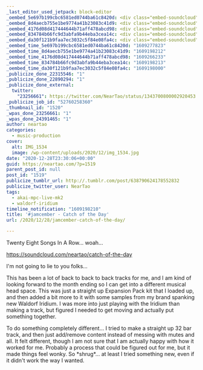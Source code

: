 ```yaml
---
_last_editor_used_jetpack: block-editor
_oembed_5e697b199cbc6581ed0744ba61c8420d: <div class="embed-soundcloud"><iframe title="Catch Of The Day by NearTao" width="500" height="400" scrolling="no" frameborder="no" src="https://w.soundcloud.com/player/?visual=true&url=https%3A%2F%2Fapi.soundcloud.com%2Ftracks%2F955514722&show_artwork=true&maxwidth=500&maxheight=750&dnt=1"></iframe></div>
_oembed_8d4aecb755e1be9774a41b23083c41d9: <div class="embed-soundcloud"><iframe title="Catch Of The Day by NearTao" width="420" height="400" scrolling="no" frameborder="no" src="https://w.soundcloud.com/player/?visual=true&url=https%3A%2F%2Fapi.soundcloud.com%2Ftracks%2F955514722&show_artwork=true&maxwidth=420&maxheight=630&dnt=1"></iframe></div>
_oembed_4176d08d417444644b71aff478abcd98: <div class="embed-soundcloud"><iframe title="Cause And Effect by NearTao" width="500" height="400" scrolling="no" frameborder="no" src="https://w.soundcloud.com/player/?visual=true&url=https%3A%2F%2Fapi.soundcloud.com%2Ftracks%2F955971133&show_artwork=true&maxwidth=500&maxheight=750&dnt=1"></iframe></div>
_oembed_834784b66fc9d3abfa9b44eba3cea14c: <div class="embed-soundcloud"><iframe title="Catch Of The Day by NearTao" width="584" height="400" scrolling="no" frameborder="no" src="https://w.soundcloud.com/player/?visual=true&url=https%3A%2F%2Fapi.soundcloud.com%2Ftracks%2F955514722&show_artwork=true&maxwidth=584&maxheight=876&dnt=1"></iframe></div>
_oembed_da30f121b9faa7ec3032c5f84e08fa4c: <div class="embed-soundcloud"><iframe title="Catch Of The Day by NearTao" width="750" height="400" scrolling="no" frameborder="no" src="https://w.soundcloud.com/player/?visual=true&url=https%3A%2F%2Fapi.soundcloud.com%2Ftracks%2F955514722&show_artwork=true&maxwidth=750&maxheight=1000&dnt=1"></iframe></div>
_oembed_time_5e697b199cbc6581ed0744ba61c8420d: "1609277823"
_oembed_time_8d4aecb755e1be9774a41b23083c41d9: "1609198212"
_oembed_time_4176d08d417444644b71aff478abcd98: "1609266233"
_oembed_time_834784b66fc9d3abfa9b44eba3cea14c: "1609198213"
_oembed_time_da30f121b9faa7ec3032c5f84e08fa4c: "1609198000"
_publicize_done_22315546: "1"
_publicize_done_22890294: "1"
_publicize_done_external:
  twitter:
    "23256661": https://twitter.com/NearTao/status/1343700800002920453
_publicize_job_id: "52760258360"
_thumbnail_id: "1520"
_wpas_done_23256661: "1"
_wpas_done_24391465: "1"
author: neartao
categories:
  - music-production
cover:
  alt: IMG_1534
  image: /wp-content/uploads/2020/12/img_1534.jpg
date: "2020-12-28T23:30:06+00:00"
guid: https://neartao.com/?p=1519
parent_post_id: null
post_id: "1519"
publicize_tumblr_url: http://.tumblr.com/post/638790624178552832
publicize_twitter_user: NearTao
tags:
  - akai-mpc-live-mk2
  - waldorf-iridium
timeline_notification: "1609198210"
title: '#jamcember - Catch of the Day'
url: /2020/12/28/jamcember-catch-of-the-day/

---
```

Twenty Eight Songs In A Row... woah...

https://soundcloud.com/neartao/catch-of-the-day

I'm not going to lie to you folks...

This has been a lot of back to back to back tracks for me, and I am kind of looking forward to the month ending so I can get into a different musical head space. This was just a straight up Expansion Pack kit that I loaded up, and then added a bit more to it with some samples from my brand spanking new Waldorf Iridium. I was more into just playing with the Iridium than making a track, but figured I needed to get moving and actually put something together.

To do something completely different... I tried to make a straight up 32 bar track, and then just add/remove content instead of messing with mutes and all. It felt different, though I am not sure that I am actually happy with how it worked for me. Probably a process that could be figured out for me, but it made things feel wonky. So \*shrug\*... at least I tried something new, even if it didn't work the way I wanted.
